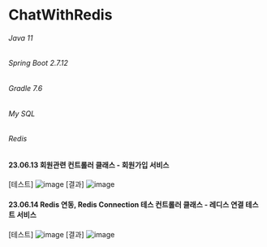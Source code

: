 # ChatWithRedis

###### Java 11
###### Spring Boot 2.7.12
###### Gradle 7.6
###### My SQL
###### Redis


#### 23.06.13 회원관련 컨트롤러 클래스 - 회원가입 서비스
[테스트]
![image](https://github.com/jadussi/ChatWithRedis/assets/136336510/231cfe9e-d788-4d31-862a-1bbbddc9f708)
[결과]
![image](https://github.com/jadussi/ChatWithRedis/assets/136336510/fde24454-fb7e-4e5d-b9ca-f60f6113e382)


#### 23.06.14 Redis 연동, Redis Connection 테스 컨트롤러 클래스 - 레디스 연결 테스트 서비스
[테스트]
![image](https://github.com/jadussi/ChatWithRedis/assets/136336510/c87ae930-15d8-48ba-934e-67792ea6ad8b)
[결과]
![image](https://github.com/jadussi/ChatWithRedis/assets/136336510/b24b257e-5b4d-41b0-9a15-282d8bdccf3d)
